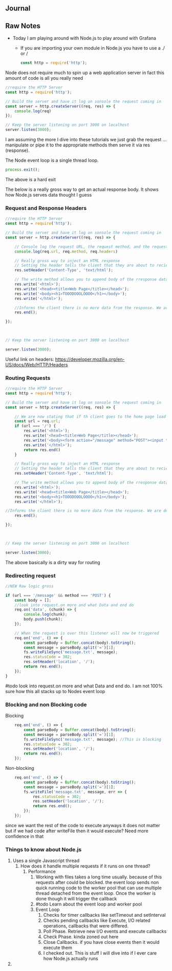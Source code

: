 ## Journal

## Raw Notes

- Today I am playing around with Node.js to play around with Grafana

	- If you are importing your own module in Node.js you have to use a ./ or /
		```javascript
		const http = require('http');		
		```

Node does not require much to spin up a web application server in fact this amount of code is all you really need

```javascript
//require the HTTP Server
const http = require('http');

// Build the server and have it log on sonsole the request coming in
const server = http.createServer((req, res) => {
	console.log(req)
});

// Keep the server listening on port 3000 on localhost
server.listen(3000);
```

I am assuming the more I dive into these tutorials we just grab the request ... manipulate or pipe it to the appropriate methods then serve it via res (response).

The Node event loop is a single thread loop.

```javascript
process.exit();
```

The above is a hard exit

The below is a really gross way to get an actual response body. It shows how Node.js serves data thought I guess


### Request and Response Headers
```Javascript
//require the HTTP Server
const http = require('http'); 

// Build the server and have it log on sonsole the request coming in
const server = http.createServer((req, res) => {

	// Console log the request URL, the request method, and the request headers
	console.log(req.url, req.method, req.headers)

	// Really gross way to inject an HTML response
	// Setting the header tells the client that they are about to recieve HTML
	res.setHeader('Content-Type', 'text/html');

	// The write method allows you to append body of the rresponse data
	res.write('<html>');
	res.write('<head><title>Web Page</title></head>');
	res.write('<body><h1>TOOODOOOLOOOO</h1></body>');
	res.write('</html>');

	//Informs the client there is no more data from the response. We are done
	res.end();

});

  

// Keep the server listening on port 3000 on localhost

server.listen(3000);
```

Useful link on headers:
https://developer.mozilla.org/en-US/docs/Web/HTTP/Headers

### Routing Requests

```javascript
//require the HTTP Server
const http = require('http');

// Build the server and have it log on sonsole the request coming in
const server = http.createServer((req, res) => {

	// We are now stating that if th client goes to the home page load the HTML in the If Statement
	const url = req.url;
	if (url === '/') {
		res.write('<html>');
		res.write('<head><title>Web Page</title></head>');
		res.write('<body><form action="/message" method="POST"><input type= "text" name="message"><button type="submit">Send</button></form></body>');
		res.write('</html>');
		return res.end()
	}

	// Really gross way to inject an HTML response
	// Setting the header tells the client that they are about to recieve HTML
	res.setHeader('Content-Type', 'text/html');

	// The write method allows you to append body of the rresponse data
	res.write('<html>');
	res.write('<head><title>Web Page</title></head>');
	res.write('<body><h1>TOOODOOOLOOOO</h1></body>');
	res.write('</html>');

//Informs the client there is no more data from the response. We are done
	res.end();

});

  

// Keep the server listening on port 3000 on localhost

server.listen(3000);
```

The above basically is a dirty way for routing

### Redirecting request
```javascript
//NEW Raw logic gross

if (url === '/message' && method === 'POST') {
	const body = [];
	//look into request.on more and what Data and end do
	req.on('data', (chunk) => {
		console.log(chunk);
		body.push(chunk);
	});

	// When the request is over this listener will now be triggered
	req.on('end', () => {
		const parseBody = Buffer.concat(body).toString();
		const message = parseBody.split('=')[1];
		fs.writeFileSync('message.txt', message);
		res.statusCode = 302;
		res.setHeader('location', '/');
		return res.end();
	});
}
```

#todo look into request.on more and what Data and end do. I am not 100% sure how this all stacks up to Nodes event loop

### Blocking and non Blocking code

Blocking
```javascript
	req.on('end', () => {
		const parseBody = Buffer.concat(body).toString();
		const message = parseBody.split('=')[1];
		fs.writeFileSync('message.txt', message); //This is blocking
		res.statusCode = 302;
		res.setHeader('location', '/');
		return res.end();
	});
```

Non-blocking
```Javascript
	req.on('end', () => {
		const parseBody = Buffer.concat(body).toString();
		const message = parseBody.split('=')[1];
		fs.writeFile('message.txt', message, err => {
			res.statusCode = 302;
			res.setHeader('location', '/');
			return res.end();	
		});
	});
```

since we want the rest of the code to execute anyways it does not matter but if we had code after writeFile then it would execute? Need more confidence in that

### Things to know about Node.js
1) Uses a single Javascript thread
	1) How does it handle multiple requests if it runs on one thread?
		1) Performance
			1) Working with files takes a long time usually. because of this requests after could be blocked. the event loop sends non quick running code to the worker pool that can use multiple thread detached from the event loop. Once the worker is done though it will trigger the callback
			2) #todo Learn about the event loop and worker pool
			3) Event Loop
				1) Checks for timer callbacks like setTimeout and setInterval
				2) Checks pending callbacks like Execute, I/O related operations, callbacks that were differed.
				3) Poll Phase. Retrieve new I/O events and execute callbacks 
				4) Check Phase. kinda zoned out here
				5) Close Callbacks. if you have close events then it would execute them
				6) I checked out. This is stuff I will dive into if I ever care how Node.js actually runs
2) 